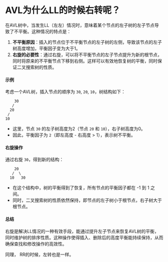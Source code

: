 # AVL为什么LL的时候右转呢？

在AVL树中，当发生LL（左左）情况时，意味着某个节点的左子树的左子节点导致了不平衡。这种情况的特点是：

1. **不平衡原因**：插入的节点位于不平衡节点的左子树的左侧，导致该节点的左子树高度增加，平衡因子变为大于1。
2. **右旋的必要性**：通过右旋，可以将不平衡节点的左子节点提升为新的根节点，同时将原来的不平衡节点下移到右侧。这样可以有效地恢复树的平衡，同时保证二叉搜索树的性质。

#### 示例

考虑一个AVL树，插入节点的顺序为 `30`, `20`, `10`，树结构如下：

```
    30
   /
  20
 /
10
```

* 这里，节点 `30` 的左子树高度为2（节点 `20` 和 `10`），右子树高度为0。
* 因此，平衡因子为 `2`（即左高度 - 右高度 > 1），表示树不平衡。

#### 右旋操作

通过右旋 `30`，得到新的结构：

```
    20
   /  \
  10   30
```

* 在这个结构中，树的平衡得到了恢复，所有节点的平衡因子都在 -1 到 1 之间。
* 同时，二叉搜索树的性质依然保持，即节点的左子树小于根节点，右子树大于根节点。

#### 总结

右旋是解决LL情况的一种有效手段，能通过提升左子节点来恢复AVL树的平衡，同时维护树的排序性质。这种操作使得插入、删除后的高度平衡能持续保持，从而确保查找和修改操作的高效性。



同理， RR的时候，左转也是一样。
